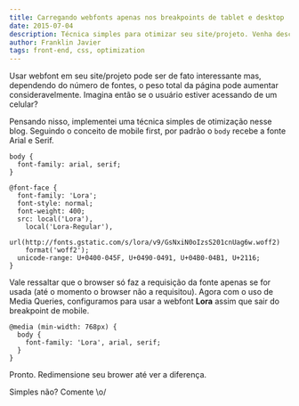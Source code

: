 ```yaml
---
title: Carregando webfonts apenas nos breakpoints de tablet e desktop
date: 2015-07-04
description: Técnica simples para otimizar seu site/projeto. Venha descobrir!
author: Franklin Javier
tags: front-end, css, optimization
---
```


Usar webfont em seu site/projeto pode ser de fato interessante mas, dependendo do número
de fontes, o peso total da página pode aumentar consideravelmente.
Imagina então se o usuário estiver acessando de um celular?

Pensando nisso, implementei uma técnica simples de otimização nesse blog. 
Seguindo o conceito de mobile first, por padrão o ```body``` recebe a fonte Arial e Serif.

```
body { 
  font-family: arial, serif; 
}

@font-face {
  font-family: 'Lora';
  font-style: normal;
  font-weight: 400;
  src: local('Lora'), 
    local('Lora-Regular'), 
    url(http://fonts.gstatic.com/s/lora/v9/GsNxiN0oIzsS201cnUag6w.woff2) 
    format('woff2');
  unicode-range: U+0400-045F, U+0490-0491, U+04B0-04B1, U+2116;
}
```

Vale ressaltar que o browser só faz a requisição da fonte apenas se for usada 
(até o momento o browser não a requisitou).
Agora com o uso de Media Queries, configuramos para usar a webfont **Lora** 
assim que sair do breakpoint de mobile.

```
@media (min-width: 768px) {
  body {
    font-family: 'Lora', arial, serif;
  }
}
```

Pronto. Redimensione seu brower até ver a diferença.

Simples não? Comente \o/


